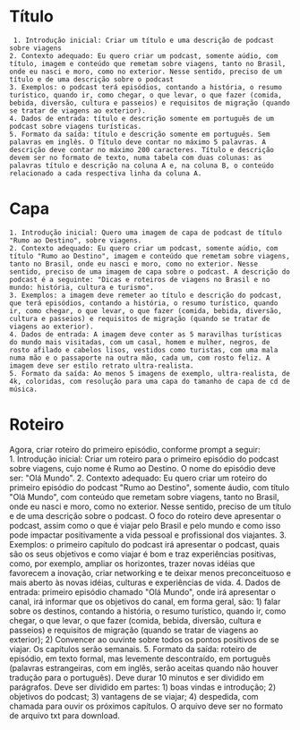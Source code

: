 # Título

     1. Introdução inicial: Criar um título e uma descrição de podcast sobre viagens 
    2. Contexto adequado: Eu quero criar um podcast, somente aúdio, com título, imagem e conteúdo que remetam sobre viagens, tanto no Brasil, onde eu nasci e moro, como no exterior. Nesse sentido, preciso de um título e de uma descrição sobre o podcast
    3. Exemplos: o podcast terá episódios, contando a história, o resumo turístico, quando ir, como chegar, o que levar, o que fazer (comida, bebida, diversão, cultura e passeios) e requisitos de migração (quando se tratar de viagens ao exterior).
    4. Dados de entrada: título e descrição somente em português de um podcast sobre viagens turísticas.
    5. Formato da saída: título e descrição somente em português. Sem palavras em inglês. O Título deve contar no máximo 5 palavras. A descrição deve contar no máximo 200 caracteres. Título e descrição devem ser no formato de texto, numa tabela com duas colunas: as palavras título e descrição na coluna A e, na coluna B, o conteúdo relacionado a cada respectiva linha da coluna A.

# Capa

    1. Introdução inicial: Quero uma imagem de capa de podcast de título "Rumo ao Destino", sobre viagens.
    2. Contexto adequado: Eu quero criar um podcast, somente aúdio, com título "Rumo ao Destino", imagem e conteúdo que remetam sobre viagens, tanto no Brasil, onde eu nasci e moro, como no exterior. Nesse sentido, preciso de uma imagem de capa sobre o podcast. A descrição do podcast é a seguinte: "Dicas e roteiros de viagens no Brasil e no mundo: história, cultura e turismo".
    3. Exemplos: a imagem deve remeter ao título e descrição do podcast, que terá episódios, contando a história, o resumo turístico, quando ir, como chegar, o que levar, o que fazer (comida, bebida, diversão, cultura e passeios) e requisitos de migração (quando se tratar de viagens ao exterior). 
    4. Dados de entrada: A imagem deve conter as 5 maravilhas turísticas do mundo mais visitadas, com um casal, homem e mulher, negros, de rosto afilado e cabelos lisos, vestidos como turistas, com uma mala numa mão e o passaporte na outra mão, cada um, com rosto feliz. A imagem deve ser estilo retrato ultra-realista.
    5. Formato da saída: Ao menos 5 imagens de exemplo, ultra-realista, de 4k, coloridas, com resolução para uma capa do tamanho de capa de cd de música.

  # Roteiro

  Agora, criar roteiro do primeiro episódio, conforme prompt a seguir:    
    1. Introdução inicial: Criar um roteiro para o primeiro episódio do podcast sobre viagens, cujo nome é Rumo ao Destino. O nome do episódio deve ser: "Olá Mundo".
    2. Contexto adequado: Eu quero criar um roteiro do primeiro episódio do podcast "Rumo ao Destino", somente áudio, com título "Olá Mundo", com conteúdo que remetam sobre viagens, tanto no Brasil, onde eu nasci e moro, como no exterior. Nesse sentido, preciso de um título e de uma descrição sobre o podcast. O foco do roteiro deve apresentar o podcast, assim como o que é viajar pelo Brasil e pelo mundo e como isso pode impactar positivamente a vida pessoal e profissional dos viajantes.
    3. Exemplos: o primeiro capítulo do podcast irá apresentar o podcast, quais são os seus objetivos e como viajar é bom e traz experiências positivas, como, por exemplo, ampliar os horizontes, trazer novas idéias que favorecem a inovação, criar networking e te deixar menos preconceituoso e mais aberto às novas idéias, culturas e experiências de vida.
    4. Dados de entrada: primeiro episódio chamado "Olá Mundo", onde irá apresentar o canal, irá informar que os objetivos do canal, em forma geral, são: 1) falar sobre os destinos, contando a história, o resumo turístico, quando ir, como chegar, o que levar, o que fazer (comida, bebida, diversão, cultura e passeios) e requisitos de migração (quando se tratar de viagens ao exterior); 2) Convencer ao ouvinte sobre todos os pontos positivos de se viajar. Os capítulos serão semanais.
    5. Formato da saída: roteiro de episódio, em texto formal, mas levemente descontraído, em português (palavras estrangeiras, com em inglês, serão aceitas quando não houver tradução para o português). Deve durar 10 minutos e ser dividido em parágrafos. Deve ser dividido em partes: 1) boas vindas e introdução; 2) objetivos do podcast; 3) vantagens de se viajar; 4) despedida, com chamada para ouvir os próximos capítulos. O arquivo deve ser no formato de arquivo txt para download.
